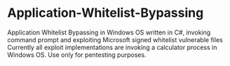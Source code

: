 # Application-Whitelist-Bypassing
Application Whitelist Bypassing in Windows OS written in C#, invoking command prompt and exploiting Microsoft signed whitelist vulnerable files
Currently all exploit implementations are invoking a calculator process in Windows OS. 
Use only for pentesting purposes.
